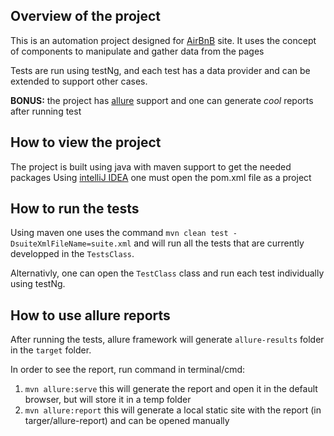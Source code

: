 Overview of the project
-----------------------
This is an automation project designed for [AirBnB](https://www.airbnb.com) site.
It uses the concept of components to manipulate and gather data from the pages

Tests are run using testNg, and each test has a data provider and can be extended to support other cases.

**BONUS:** the project has [allure](https://docs.qameta.io/allure/) support and one can 
generate *cool* reports after running test

How to view the project
-----------------------
The project is built using java with maven support to get the needed packages
Using [intelliJ IDEA](https://www.jetbrains.com/idea) one must open the pom.xml file as a project

How to run the tests
--------------------
Using maven one uses the command `mvn clean test -DsuiteXmlFileName=suite.xml` and will run all the tests 
that are currently developped in the `TestsClass`.

Alternativly, one can open the `TestClass` class and run each test individually using testNg.

How to use allure reports
-------------------------
After running the tests, allure framework will generate `allure-results` folder in the `target` folder.

In order to see the report, run command in terminal/cmd:
1. `mvn allure:serve` this will generate the report and open it in the default browser, but will store it in a temp folder
2. `mvn allure:report` this will generate a local static site with the report (in targer/allure-report) and can be opened manually
